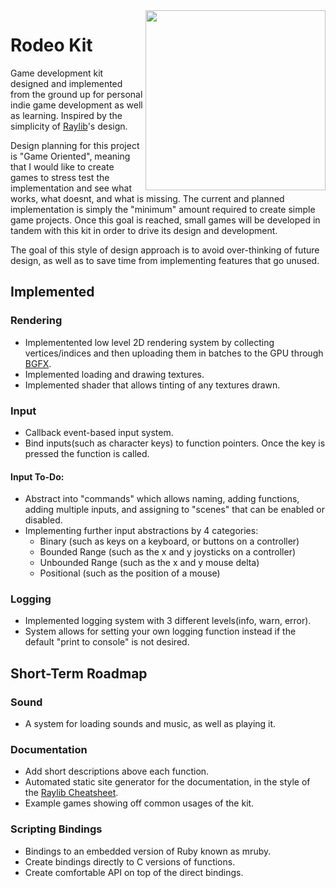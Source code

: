<img align="right" src="https://user-images.githubusercontent.com/11139432/233201393-5a683fd2-6661-4af9-a332-1b9b0d5e5edb.png" width="288px">

# Rodeo Kit

Game development kit designed and implemented from the ground up for personal indie game development as well as learning. Inspired by the simplicity of [Raylib](https://www.raylib.com)'s design.

Design planning for this project is "Game Oriented", meaning that I would like to create games to stress test the implementation and see what works, what doesnt, and what is missing. The current and planned implementation is simply the "minimum" amount required to create simple game projects. Once this goal is reached, small games will be developed in tandem with this kit in order to drive its design and development.

The goal of this style of design approach is to avoid over-thinking of future design, as well as to save time from implementing features that go unused.

## Implemented

### Rendering

- Implementented low level 2D rendering system by collecting vertices/indices and then uploading them in batches to the GPU through [BGFX](https://github.com/bkaradzic/bgfx).
- Implemented loading and drawing textures.
- Implemented shader that allows tinting of any textures drawn.

### Input

- Callback event-based input system.
- Bind inputs(such as character keys) to function pointers. Once the key is pressed the function is called.

#### Input To-Do:

- Abstract into "commands" which allows naming, adding functions, adding multiple inputs, and assigning to "scenes" that can be enabled or disabled.  
- Implementing further input abstractions by 4 categories:  
    - Binary (such as keys on a keyboard, or buttons on a controller)
    - Bounded Range (such as the x and y joysticks on a controller)
    - Unbounded Range (such as the x and y mouse delta)
    - Positional (such as the position of a mouse)

### Logging

- Implemented logging system with 3 different levels(info, warn, error).
- System allows for setting your own logging function instead if the default "print to console" is not desired.

## Short-Term Roadmap

### Sound

- A system for loading sounds and music, as well as playing it.

### Documentation

- Add short descriptions above each function.
- Automated static site generator for the documentation, in the style of the [Raylib Cheatsheet](https://www.raylib.com/cheatsheet/cheatsheet.html).
- Example games showing off common usages of the kit.

### Scripting Bindings

- Bindings to an embedded version of Ruby known as mruby.
- Create bindings directly to C versions of functions.
- Create comfortable API on top of the direct bindings.
